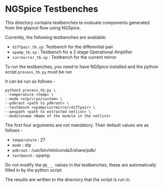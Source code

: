 # NGSpice Testbenches

This directory contains testbenches to evaluate components generated from the glayout flow using NGSpice.

Currently, the following testbenches are available:

- `diffpair_tb.sp`: Testbench for the differential pair
- `opamp_tb.sp` : Testbench for a 2 stage Operational Amplifier
- `currmirror_tb.sp` : Testbench for the current mirror 

To run the testbenches, you need to have NGSpice installed and the python script `process_tb.py` must be run 

It can be run as follows - 

``` 
python3 process_tb.py \
--temperature <temp> \
--mode <stp/cryo/custom> \
--pdkroot <path to pdkroot> \
--testbench <opamp/currmirror/diffpair> \
--pexpath <path to extracted netlist> \
--modulename <Name of the module in the netlist> 
```

The first four arguments are not mandatory. Their default values are as follows - 

- `temperature` : 27
- `mode` : stp
- `pdkroot` : /usr/bin/miniconda3/share/pdk/
- `testbench` : opamp


<bold>Do not modify the `@@___` values in the testbenches, these are automatically filled in by the python script</bold>

The results are written to the directory that the script is run in.